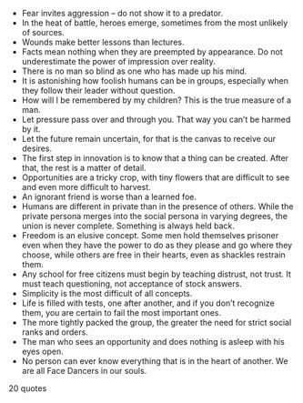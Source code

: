  - Fear invites aggression – do not show it to a predator.
 - In the heat of battle, heroes emerge, sometimes from the most unlikely of sources.
 - Wounds make better lessons than lectures.
 - Facts mean nothing when they are preempted by appearance. Do not underestimate the power of impression over reality.
 - There is no man so blind as one who has made up his mind.
 - It is astonishing how foolish humans can be in groups, especially when they follow their leader without question.
 - How will I be remembered by my children? This is the true measure of a man.
 - Let pressure pass over and through you. That way you can’t be harmed by it.
 - Let the future remain uncertain, for that is the canvas to receive our desires.
 - The first step in innovation is to know that a thing can be created. After that, the rest is a matter of detail.
 - Opportunities are a tricky crop, with tiny flowers that are difficult to see and even more difficult to harvest.
 - An ignorant friend is worse than a learned foe.
 - Humans are different in private than in the presence of others. While the private persona merges into the social persona in varying degrees, the union is never complete. Something is always held back.
 - Freedom is an elusive concept. Some men hold themselves prisoner even when they have the power to do as they please and go where they choose, while others are free in their hearts, even as shackles restrain them.
 - Any school for free citizens must begin by teaching distrust, not trust. It must teach questioning, not acceptance of stock answers.
 - Simplicity is the most difficult of all concepts.
 - Life is filled with tests, one after another, and if you don’t recognize them, you are certain to fail the most important ones.
 - The more tightly packed the group, the greater the need for strict social ranks and orders.
 - The man who sees an opportunity and does nothing is asleep with his eyes open.
 - No person can ever know everything that is in the heart of another. We are all Face Dancers in our souls.

20 quotes